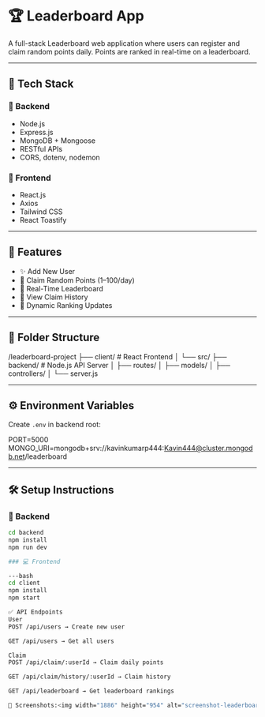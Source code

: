 # 🏆 Leaderboard App

A full-stack Leaderboard web application where users can register and claim random points daily. Points are ranked in real-time on a leaderboard.

---

## 🚀 Tech Stack

### 🧠 Backend
- Node.js
- Express.js
- MongoDB + Mongoose
- RESTful APIs
- CORS, dotenv, nodemon

### 🎨 Frontend
- React.js
- Axios
- Tailwind CSS
- React Toastify

---

## 📸 Features

- ✨ Add New User
- 🎲 Claim Random Points (1–100/day)
- 🥇 Real-Time Leaderboard
- 📜 View Claim History
- 🔄 Dynamic Ranking Updates

---

## 📂 Folder Structure

/leaderboard-project
├── client/ # React Frontend
│ └── src/
├── backend/ # Node.js API Server
│ ├── routes/
│ ├── models/
│ ├── controllers/
│ └── server.js

---

## ⚙️ Environment Variables

Create `.env` in backend root:

PORT=5000
MONGO_URI=mongodb+srv://kavinkumarp444:Kavin444@cluster.mongodb.net/leaderboard

---

## 🛠️ Setup Instructions

### 🔧 Backend

```bash
cd backend
npm install
npm run dev

### 💻 Frontend

---bash
cd client
npm install
npm start

✅ API Endpoints
User
POST /api/users → Create new user

GET /api/users → Get all users

Claim
POST /api/claim/:userId → Claim daily points

GET /api/claim/history/:userId → Claim history

GET /api/leaderboard → Get leaderboard rankings

📸 Screenshots:<img width="1886" height="954" alt="screenshot-leaderboard" src="https://github.com/user-attachments/assets/d06b6a51-6955-40eb-9b44-d278fd2e295e" />

